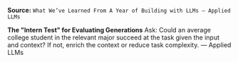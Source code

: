 **Source:** `What We’ve Learned From A Year of Building with LLMs – Applied LLMs`

**The "Intern Test" for Evaluating Generations**
Ask: Could an average college student in the relevant major succeed at the task given the input and context? If not, enrich the context or reduce task complexity. — Applied LLMs
